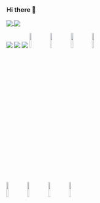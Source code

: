 ### Hi there 👋

<!--
**yoongagagaga/yoongagagaga** is a ✨ _special_ ✨ repository because its `README.md` (this file) appears on your GitHub profile.

Here are some ideas to get you started:

- 🔭 I’m currently working on ...
- 🌱 I’m currently learning ...
- 👯 I’m looking to collaborate on ...
- 🤔 I’m looking for help with ...
- 💬 Ask me about ...
- 📫 How to reach me: ...
- 😄 Pronouns: ...
- ⚡ Fun fact: ...
-->

<a href="https://github.com/yoongagagaga/github-readme-stats">
  <img align="center" src="https://github-readme-stats.vercel.app/api/pin/?username=yoongagagaga&repo=github-readme-stats&theme=buefy" />
</a>
<a href="https://github.com/yoongagagaga/yoongagagaga.github.io">
  <img align="center" src="https://github-readme-stats.vercel.app/api/pin/?username=yoongagagaga&repo=yoongagagaga.github.io&theme=buefy" />
</a>
<br />
<br />


<img src="https://github-readme-stats.vercel.app/api?username=yoongagagaga&show_icons=true"/>

<img src="https://github-readme-streak-stats.herokuapp.com/?user=yoongagagaga"/>

<img src="https://github-readme-stats.vercel.app/api/top-langs?username=yoongagagaga&layout=compact"/>
<code><img width="10%" src="https://www.vectorlogo.zone/logos/python/python-ar21.svg"></code>
<code><img width="10%" src="https://www.vectorlogo.zone/logos/java/java-ar21.svg"></code>
<code><img width="10%" src="https://www.vectorlogo.zone/logos/w3_html5/w3_html5-ar21.svg"></code>
<code><img width="10%" src="https://www.vectorlogo.zone/logos/w3_css/w3_css-ar21.svg"></code>
<br />
<code><img width="10%" src="https://www.vectorlogo.zone/logos/reactjs/reactjs-ar21.svg"></code>
<code><img width="10%" src="https://www.vectorlogo.zone/logos/git-scm/git-scm-ar21.svg"></code>
<code><img width="10%" src="https://www.vectorlogo.zone/logos/github/github-ar21.svg"></code>
<code><img width="10%" src="https://www.vectorlogo.zone/logos/canva/canva-ar21.svg"></code>
